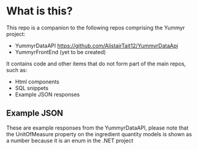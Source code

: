 # What is this?
This repo is a companion to the following repos comprising the Yummyr project:
- YummyrDataAPI https://github.com/AlistairTait12/YummyrDataApi
- YummyrFrontEnd (yet to be created)

It contains code and other items that do not form part of the main repos, such as:
- Html components
- SQL snippets
- Example JSON responses

## Example JSON
These are example responses from the YummyrDataAPI, please note that the UnitOfMeasure property on the ingredient quantity models is shown as a number because it is an enum in the .NET project